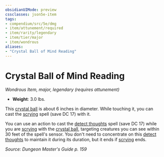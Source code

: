 ```yaml
---
obsidianUIMode: preview
cssclasses: json5e-item
tags:
- compendium/src/5e/dmg
- item/attunement/required
- item/rarity/legendary
- item/tier/major
- item/wondrous
aliases: 
- "Crystal Ball of Mind Reading"
---
```

# Crystal Ball of Mind Reading
*Wondrous Item, major, legendary (requires attunement)*  

- **Weight**: 3.0 lbs.

This [crystal ball](z_compendium/items/crystal-ball.md) is about 6 inches in diameter. While touching it, you can cast the [scrying](z_compendium/spells/scrying.md) spell (save DC 17) with it.

You can use an action to cast the [detect thoughts](z_compendium/spells/detect-thoughts.md) spell (save DC 17) while you are [scrying](z_compendium/spells/scrying.md) with the [crystal ball](z_compendium/items/crystal-ball.md), targeting creatures you can see within 30 feet of the spell's sensor. You don't need to concentrate on this [detect thoughts](z_compendium/spells/detect-thoughts.md) to maintain it during its duration, but it ends if [scrying](z_compendium/spells/scrying.md) ends.

*Source: Dungeon Master's Guide p. 159*